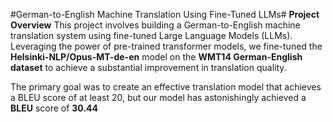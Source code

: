 #German-to-English Machine Translation Using Fine-Tuned LLMs#
**Project Overview**
This project involves building a German-to-English machine translation system using fine-tuned Large Language Models (LLMs). Leveraging the power of pre-trained transformer models, we fine-tuned the **Helsinki-NLP/Opus-MT-de-en** model on the **WMT14 German-English dataset** to achieve a substantial improvement in translation quality.

The primary goal was to create an effective translation model that achieves a BLEU score of at least 20, but our model has astonishingly achieved a **BLEU** score of **30.44**
